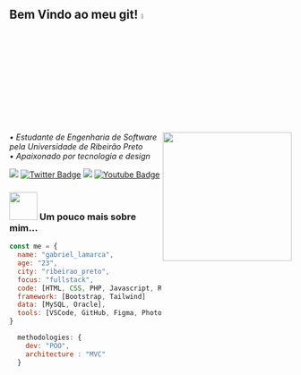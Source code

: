 <h2> Bem Vindo ao meu git! <img src="https://media.giphy.com/media/2Y8WL0eWZDNIFRoQbO/giphy.gif" width="5%"></h2>
<img align='right' src="https://media.giphy.com/media/YRMb6dd7zprS00JdGZ/giphy.gif" width="230">
<i>• Estudante de Engenharia de Software pela Universidade de Ribeirão Preto <br></i>
<i>• Apaixonado por tecnologia e design</i>

</em></p>

<a href="https://wa.me/+5516997310678?text=Gabrie%20Lamarca" alt="WhatsApp"><img src="https://img.shields.io/badge/-WhatsApp-25d366?style=flat-square&labelColor=25d366&logo=whatsapp&logoColor=white&link=API-DO-SEU-WHATSAPP"/></a>
[![Twitter Badge](https://img.shields.io/badge/-Twitter-1ca0f1?style=flat-square&labelColor=1ca0f1&logo=twitter&logoColor=white&link=https://twitter.com/lams0110)](https://twitter.com/lams0110)
  <a href="https://criarmeulink.com.br/u/1672256468" alt="Gmail">
  <img src="https://img.shields.io/badge/-Gmail-FF0000?style=flat-square&labelColor=FF0000&logo=gmail&logoColor=white&link=LINK-DO-SEU-EMAIL" /></a>
[![Youtube Badge](https://img.shields.io/badge/-YouTube-ff0000?style=flat-square&labelColor=ff0000&logo=youtube&logoColor=white&link=https://www.youtube.com/@gabriellamarcagaldinodasil5077/featured)](https://www.youtube.com/@gabriellamarcagaldinodasil5077/featured)


### <img src="https://media.giphy.com/media/Jlys8jzFoI8ne/giphy.gif" width="50"> Um pouco mais sobre mim...

```javascript
const me = {
  name: "gabriel_lamarca",
  age: "23",
  city: "ribeirao_preto",
  focus: "fullstack",  
  code: [HTML, CSS, PHP, Javascript, React, Python, Java],
  framework: [Bootstrap, Tailwind]
  data: [MySQL, Oracle],
  tools: [VSCode, GitHub, Figma, Photoshop, Illustrator]
}

  methodologies: {
    dev: "POO",
    architecture : "MVC"
  }
```
